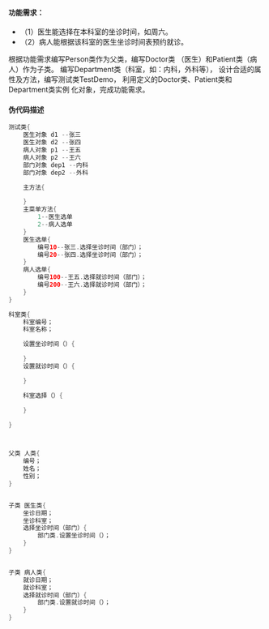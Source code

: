 #### 功能需求：

* （1）医生能选择在本科室的坐诊时间，如周六。
* （2）病人能根据该科室的医生坐诊时间表预约就诊。

根据功能需求编写Person类作为父类，编写Doctor类
（医生）和Patient类（病人）作为子类。
编写Department类（科室，如：内科，外科等），
设计合适的属性及方法，编写测试类TestDemo，
利用定义的Doctor类、Patient类和Department类实例
化对象，完成功能需求。


#### 伪代码描述

``` JAVA
测试类{
	医生对象 d1 --张三
	医生对象 d2 --张四
	病人对象 p1 --王五
	病人对象 p2 --王六
	部门对象 dep1 --内科
	部门对象 dep2 --外科

	主方法{

	}
	主菜单方法{
		1--医生选单
		2--病人选单
	}
	医生选单{
		编号10--张三.选择坐诊时间（部门）；
		编号20--张四.选择坐诊时间（部门）；
	}
	病人选单{
		编号100--王五.选择就诊时间（部门）；
		编号200--王六.选择就诊时间（部门）；
	}
}

科室类{
	科室编号；
	科室名称；

	设置坐诊时间（）{

	}
	设置就诊时间（）{

	}

	科室选择（）{

	}

}



父类 人类{
	编号；
	姓名；
	性别；
}


子类 医生类{
	坐诊日期；
	坐诊科室；
	选择坐诊时间（部门）{
		部门类.设置坐诊时间（）；
	}
}


子类 病人类{
	就诊日期；
	就诊科室；
	选择就诊时间（部门）{
		部门类.设置就诊时间（）；
	}
}
```
